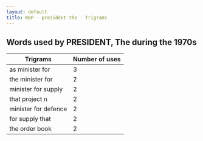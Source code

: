 ```yaml
---
layout: default
title: K6P - president-the - Trigrams
---
```

## Words used by PRESIDENT, The during the 1970s

| Trigrams | Number of uses |
|--------------|----------------|
|as minister for|3|
|the minister for|2|
|minister for supply|2|
|that project n|2|
|minister for defence|2|
|for supply that|2|
|the order book|2|
